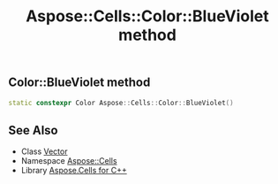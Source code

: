 ﻿---
title: Aspose::Cells::Color::BlueViolet method
linktitle: BlueViolet
second_title: Aspose.Cells for C++ API Reference
description: 'How to use BlueViolet method of Aspose::Cells::Color class in C++.'
type: docs
weight: 5000
url: /cpp/aspose.cells/color/blueviolet/
---
## Color::BlueViolet method




```cpp
static constexpr Color Aspose::Cells::Color::BlueViolet()
```

## See Also

* Class [Vector](../../vector/)
* Namespace [Aspose::Cells](../../)
* Library [Aspose.Cells for C++](../../../)
